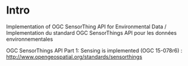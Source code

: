 # Intro
Implementation of OGC SensorThing API for Environmental Data / Implementation du standard OGC SensorThings API pour les données environnementales

OGC SensorThings API Part 1: Sensing is implemented (OGC 15-078r6) : http://www.opengeospatial.org/standards/sensorthings
